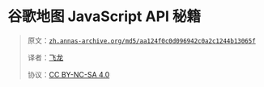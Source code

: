 # 谷歌地图 JavaScript API 秘籍

> 原文：[`zh.annas-archive.org/md5/aa124f0c0d096942c0a2c1244b13065f`](https://zh.annas-archive.org/md5/aa124f0c0d096942c0a2c1244b13065f)
> 
> 译者：[飞龙](https://github.com/wizardforcel)
> 
> 协议：[CC BY-NC-SA 4.0](http://creativecommons.org/licenses/by-nc-sa/4.0/)